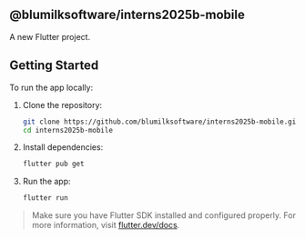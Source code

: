 ## @blumilksoftware/interns2025b-mobile

A new Flutter project.

## Getting Started

To run the app locally:

1. Clone the repository:
   ```bash
   git clone https://github.com/blumilksoftware/interns2025b-mobile.git
   cd interns2025b-mobile
   ```

2. Install dependencies:
   ```bash
   flutter pub get
   ```

3. Run the app:
   ```bash
   flutter run
   ```

> Make sure you have Flutter SDK installed and configured properly. For more information, visit [flutter.dev/docs](https://flutter.dev/docs).
